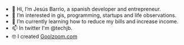 - 👋 Hi, I’m Jesús Barrio, a spanish developer and entrepreneur.
- 👀 I’m interested in gis, programming, startups and life observations.
- 🌱 I’m currently learning how to reduce my bills and increase income.
- 📫 In twitter I'm @techjb.
- :nerd_face: I created [Goolzoom.com](https://www.goolzoom.com/en/)

<!---
techjb/techjb is a ✨ special ✨ repository because its `README.md` (this file) appears on your GitHub profile.
You can click the Preview link to take a look at your changes.
--->
